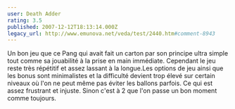 ```yaml
---
user: Death Adder
rating: 3.5
published: 2007-12-12T18:13:14.000Z
legacy_url: http://www.emunova.net/veda/test/2440.htm#comment-8943
---
```

Un bon jeu que ce Pang qui avait fait un carton par son principe ultra simple tout comme sa jouabilité à la prise en main immédiate. Cependant le jeu reste très répétitif et assez lassant à la longue.Les options de jeu ainsi que les bonus sont minimalistes et la difficulté devient trop élevé sur certain niveaux où l'on ne peut même pas éviter les ballons parfois. Ce qui est assez frustrant et injuste. Sinon c'est à 2 que l'on passe un bon moment comme toujours.